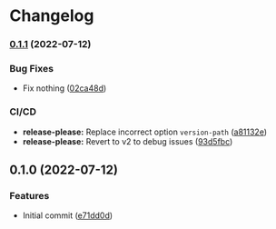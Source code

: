 # Changelog

### [0.1.1](https://www.github.com/trallnag/testbench-release-please-python/compare/v0.1.0...v0.1.1) (2022-07-12)


### Bug Fixes

* Fix nothing ([02ca48d](https://www.github.com/trallnag/testbench-release-please-python/commit/02ca48da9698e4af349c00cf022b6afcf4a9e369))


### CI/CD

* **release-please:** Replace incorrect option `version-path` ([a81132e](https://www.github.com/trallnag/testbench-release-please-python/commit/a81132e5c149d16e19358778e224d8cc8980d511))
* **release-please:** Revert to v2 to debug issues ([93d5fbc](https://www.github.com/trallnag/testbench-release-please-python/commit/93d5fbc176afdd0b0dd86c336e8510d1e4c790a2))

## 0.1.0 (2022-07-12)


### Features

* Initial commit ([e71dd0d](https://github.com/trallnag/testbench-release-please-python/commit/e71dd0dfcee7139512f87ce6172696876aa32b5a))
